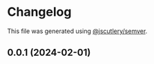 # Changelog

This file was generated using [@jscutlery/semver](https://github.com/jscutlery/semver).

## 0.0.1 (2024-02-01)
